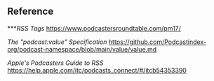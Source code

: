 ## Reference

****RSS <CHANNEL> Tags*
https://www.podcastersroundtable.com/pm17/

*The "podcast:value" Specification*
https://github.com/Podcastindex-org/podcast-namespace/blob/main/value/value.md

*Apple's Podcasters Guide to RSS*
https://help.apple.com/itc/podcasts_connect/#/itcb54353390
